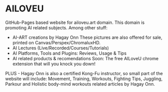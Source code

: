 # AILOVEU
GitHub-Pages based website for ailoveu.art domain.
This domain is promoting AI related subjects.
Among other stuff:
 * AI-ART creations by Hagay Onn
   These pictures are also offered for sale, printed on Canvas/Perspex/ChromaluxHD.
 * AI Lectures (Live/Recorded/Courses/Tutorials)
 * AI Platforms, Tools and Plugins: Reviews, Usage & Tips
 * AI related products & recomendations
Soon: The free AILoveU chrome extension that will you knock you down!

PLUS - Hagay Onn is also a certified Kong-Fu instructor, so  small part of the website will include:
Movement, Training, Workouts, Fighting Tips, Juggling, Parkour and Holistic body-mind workouts
related articles by Hagay Onn.
